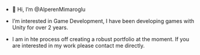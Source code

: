 - 👋 Hi, I’m @AlperenMimaroglu
- I’m interested in Game Development, I have been developing games with Unity for over 2 years.

- I am in hte process off creating a robust portfolio at the moment. If you are interested in my work please contact me directly.

<!---
AlperenMimaroglu/AlperenMimaroglu is a ✨ special ✨ repository because its `README.md` (this file) appears on your GitHub profile.
You can click the Preview link to take a look at your changes.
--->
